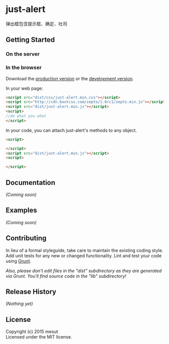 # just-alert

弹出框包含提示框、确定、吐司

## Getting Started
### On the server

### In the browser
Download the [production version][min] or the [development version][max].

[min]: https://raw.github.com/mesut/just-alert/master/dist/just-alert.min.js
[max]: https://raw.github.com/mesut/just-alert/master/dist/just-alert.js

In your web page:

```html
<script src="dist/css/just-alert.min.css"></script>
<script src="http://cdn.bootcss.com/zepto/1.0rc1/zepto.min.js"></script>
<script src="dist/just-alert.min.js"></script>
<script>
//do what you what
</script>
```

In your code, you can attach just-alert's methods to any object.

```html
<script>

</script>
<script src="dist/just-alert.min.js"></script>
<script>

</script>
```

## Documentation
_(Coming soon)_

## Examples
_(Coming soon)_

## Contributing
In lieu of a formal styleguide, take care to maintain the existing coding style. Add unit tests for any new or changed functionality. Lint and test your code using [Grunt](http://gruntjs.com/).

_Also, please don't edit files in the "dist" subdirectory as they are generated via Grunt. You'll find source code in the "lib" subdirectory!_

## Release History
_(Nothing yet)_

## License
Copyright (c) 2015 mesut  
Licensed under the MIT license.
